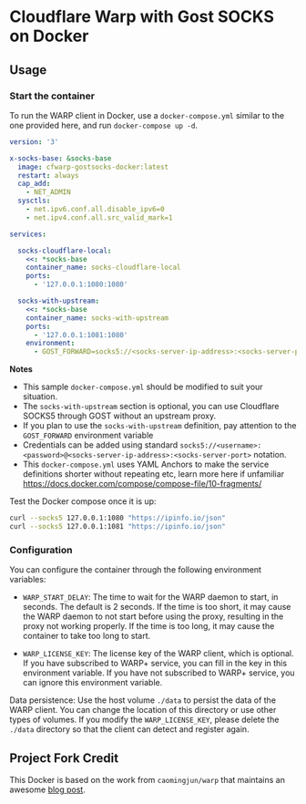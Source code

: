 # Cloudflare Warp with Gost SOCKS on Docker

## Usage

### Start the container

To run the WARP client in Docker, use a `docker-compose.yml` similar to
the one provided here, and run `docker-compose up -d`.

```yaml
version: '3'

x-socks-base: &socks-base
  image: cfwarp-gostsocks-docker:latest
  restart: always
  cap_add:
    - NET_ADMIN
  sysctls:
    - net.ipv6.conf.all.disable_ipv6=0
    - net.ipv4.conf.all.src_valid_mark=1

services:

  socks-cloudflare-local:
    <<: *socks-base
    container_name: socks-cloudflare-local
    ports:
      - '127.0.0.1:1080:1080'

  socks-with-upstream:
    <<: *socks-base
    container_name: socks-with-upstream
    ports:
      - '127.0.0.1:1081:1080'
    environment:
      - GOST_FORWARD=socks5://<socks-server-ip-address>:<socks-server-port>
```

**Notes** 
- This sample `docker-compose.yml` should be modified to suit your situation.
- The `socks-with-upstream` section is optional, you can use Cloudflare SOCKS5 through GOST without an upstream proxy.
- If you plan to use the `socks-with-upstream` definition, pay attention to the `GOST_FORWARD` environment variable
- Credentials can be added using standard `socks5://<username>:<password>@<socks-server-ip-address>:<socks-server-port>` notation.
- This `docker-compose.yml` uses YAML Anchors to make the service definitions shorter without repeating etc, learn more here if unfamiliar https://docs.docker.com/compose/compose-file/10-fragments/


Test the Docker compose once it is up:

```bash
curl --socks5 127.0.0.1:1080 "https://ipinfo.io/json"
curl --socks5 127.0.0.1:1081 "https://ipinfo.io/json"
```

### Configuration

You can configure the container through the following environment variables:
  
- `WARP_START_DELAY`: The time to wait for the WARP daemon to start, in seconds. The default is 2 seconds. If the time is too short, it may cause the WARP daemon to not start before using the proxy, resulting in the proxy not working properly. If the time is too long, it may cause the container to take too long to start.

- `WARP_LICENSE_KEY`: The license key of the WARP client, which is optional. If you have subscribed to WARP+ service, you can fill in the key in this environment variable. If you have not subscribed to WARP+ service, you can ignore this environment variable.
  
Data persistence: Use the host volume `./data` to persist the data of the WARP client. You can change the location of this directory or use other types of volumes. If you modify the `WARP_LICENSE_KEY`, please delete the `./data` directory so that the client can detect and register again.


## Project Fork Credit

This Docker is based on the work from `caomingjun/warp` that maintains an awesome [blog post](https://blog.caomingjun.com/run-cloudflare-warp-in-docker/en).
